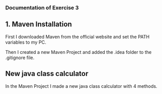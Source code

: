 ### Documentation of Exercise 3 ###

## 1. Maven Installation

First I downloaded Maven from the official website and set the PATH variables to my PC.

Then I created a new Maven Project and added the .idea folder to the .gitignore file.

## New java class calculator
In the Maven Project I made a new java class calculator with 4 methods.